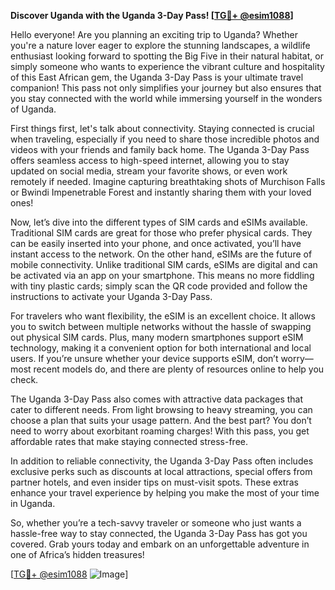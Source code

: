 **Discover Uganda with the Uganda 3-Day Pass! [[TG💪+ @esim1088](https://t.me/s/esim1088)]**

Hello everyone! Are you planning an exciting trip to Uganda? Whether you're a nature lover eager to explore the stunning landscapes, a wildlife enthusiast looking forward to spotting the Big Five in their natural habitat, or simply someone who wants to experience the vibrant culture and hospitality of this East African gem, the Uganda 3-Day Pass is your ultimate travel companion! This pass not only simplifies your journey but also ensures that you stay connected with the world while immersing yourself in the wonders of Uganda.

First things first, let's talk about connectivity. Staying connected is crucial when traveling, especially if you need to share those incredible photos and videos with your friends and family back home. The Uganda 3-Day Pass offers seamless access to high-speed internet, allowing you to stay updated on social media, stream your favorite shows, or even work remotely if needed. Imagine capturing breathtaking shots of Murchison Falls or Bwindi Impenetrable Forest and instantly sharing them with your loved ones!

Now, let’s dive into the different types of SIM cards and eSIMs available. Traditional SIM cards are great for those who prefer physical cards. They can be easily inserted into your phone, and once activated, you’ll have instant access to the network. On the other hand, eSIMs are the future of mobile connectivity. Unlike traditional SIM cards, eSIMs are digital and can be activated via an app on your smartphone. This means no more fiddling with tiny plastic cards; simply scan the QR code provided and follow the instructions to activate your Uganda 3-Day Pass.

For travelers who want flexibility, the eSIM is an excellent choice. It allows you to switch between multiple networks without the hassle of swapping out physical SIM cards. Plus, many modern smartphones support eSIM technology, making it a convenient option for both international and local users. If you’re unsure whether your device supports eSIM, don’t worry—most recent models do, and there are plenty of resources online to help you check.

The Uganda 3-Day Pass also comes with attractive data packages that cater to different needs. From light browsing to heavy streaming, you can choose a plan that suits your usage pattern. And the best part? You don’t need to worry about exorbitant roaming charges! With this pass, you get affordable rates that make staying connected stress-free.

In addition to reliable connectivity, the Uganda 3-Day Pass often includes exclusive perks such as discounts at local attractions, special offers from partner hotels, and even insider tips on must-visit spots. These extras enhance your travel experience by helping you make the most of your time in Uganda.

So, whether you’re a tech-savvy traveler or someone who just wants a hassle-free way to stay connected, the Uganda 3-Day Pass has got you covered. Grab yours today and embark on an unforgettable adventure in one of Africa’s hidden treasures!

[[TG💪+ @esim1088](https://t.me/s/esim1088) ![Image](https://i.postimg.cc/Y0z9fWf4/image.png)]
